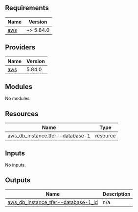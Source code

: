 <!-- BEGIN_TF_DOCS -->
## Requirements

| Name | Version |
|------|---------|
| <a name="requirement_aws"></a> [aws](#requirement\_aws) | ~> 5.84.0 |

## Providers

| Name | Version |
|------|---------|
| <a name="provider_aws"></a> [aws](#provider\_aws) | 5.84.0 |

## Modules

No modules.

## Resources

| Name | Type |
|------|------|
| [aws_db_instance.tfer--database-1](https://registry.terraform.io/providers/hashicorp/aws/latest/docs/resources/db_instance) | resource |

## Inputs

No inputs.

## Outputs

| Name | Description |
|------|-------------|
| <a name="output_aws_db_instance_tfer--database-1_id"></a> [aws\_db\_instance\_tfer--database-1\_id](#output\_aws\_db\_instance\_tfer--database-1\_id) | n/a |
<!-- END_TF_DOCS -->